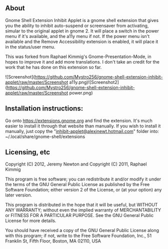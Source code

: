 ## About

Gnome Shell Extension Inhibit Applet is a gnome shell extension that gives you the ability to inhibit auto-suspend or screensaver from activating, simular to the original applet in gnome 2. It will place a switch in the power menu if it's available, and the a11y menu if not. If the power menu isn't available and the Remove Accessibility extension is enabled, it will place it in the status/user menu.

This was forked from Raphael Kimmig's Gnome-Presentation-Mode, in hopes to improve it and add more translations. I don't take an credit for the work that he has done on this extension so far.

![Screenshot](https://github.com/Mystro256/gnome-shell-extension-inhibit-applet/raw/master/Screenshot a11y.png)![Screenshot2](https://github.com/Mystro256/gnome-shell-extension-inhibit-applet/raw/master/Screenshot power.png)

## Installation instructions:
Go onto https://extensions.gnome.org and find the extension. It's much easier to install it through that website than manually.
If you wish to install it manually, just copy the "inhibit-applet@alexjnewt.hotmail.com" folder into:
~/.local/share/gnome-shell/extensions


## Licensing, etc

Copyright (C) 2012, Jeremy Newton and
Copyright (C) 2011, Raphael Kimmig

This program is free software; you can redistribute it and/or modify it under the terms of the GNU General Public License as published by the Free Software Foundation; either version 2 of the License, or (at your option) any later version.

This program is distributed in the hope that it will be useful, but WITHOUT ANY WARRANTY; without even the implied warranty of MERCHANTABILITY or FITNESS FOR A PARTICULAR PURPOSE. See the GNU General Public License for more details.

You should have received a copy of the GNU General Public License along with this program; if not, write to the Free Software Foundation, Inc., 51 Franklin St, Fifth Floor, Boston, MA 02110, USA 

